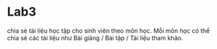 # Lab3
chia sẻ tài liệu học tập cho sinh viên theo môn học. Mỗi môn học có thể chia sẻ các tài liệu như Bài giảng / Bài tập / Tài liệu tham khảo.
